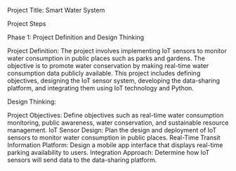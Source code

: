 Project Title: Smart Water System

Project Steps

Phase 1: Project Definition and Design Thinking

Project Definition: The project involves implementing IoT sensors to monitor water consumption in public places such as parks and gardens. The objective is to promote water conservation by making real-time water consumption data publicly available. This project includes defining objectives, designing the IoT sensor system, developing the data-sharing platform, and integrating them using IoT technology and Python.

Design Thinking:

Project Objectives: Define objectives such as real-time water consumption monitoring, public awareness, water conservation, and sustainable resource management.
IoT Sensor Design: Plan the design and deployment of IoT sensors to monitor water consumption in public places.
Real-Time Transit Information Platform: Design a mobile app interface that displays real-time parking availability to users.
Integration Approach: Determine how IoT sensors will send data to the data-sharing platform.
